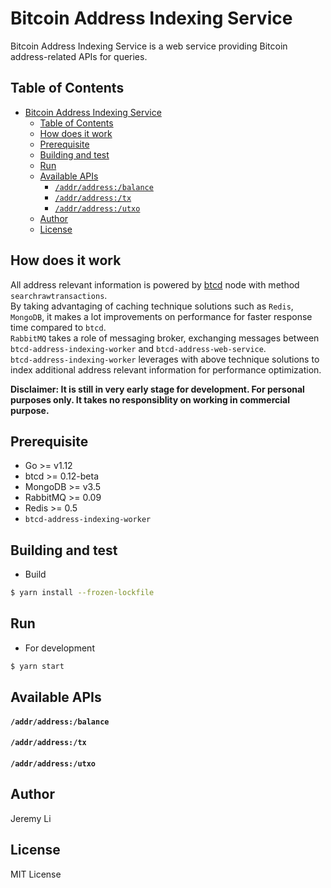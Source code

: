 # Bitcoin Address Indexing Service
Bitcoin Address Indexing Service is a web service providing Bitcoin address-related APIs for queries.

## Table of Contents
- [Bitcoin Address Indexing Service](#bitcoin-address-indexing-service)
  - [Table of Contents](#table-of-contents)
  - [How does it work](#how-does-it-work)
  - [Prerequisite](#prerequisite)
  - [Building and test](#building-and-test)
  - [Run](#run)
  - [Available APIs](#available-apis)
      - [`/addr/address:/balance`](#addraddressbalance)
      - [`/addr/address:/tx`](#addraddresstx)
      - [`/addr/address:/utxo`](#addraddressutxo)
  - [Author](#author)
  - [License](#license)

How does it work
-----
All address relevant information is powered by [btcd](https://github.com/btcsuite/btcd) node with method `searchrawtransactions`.  
By taking advantaging of caching technique solutions such as `Redis`, `MongoDB`, it makes a lot improvements on performance for faster response time compared to `btcd`.  
`RabbitMQ` takes a role of messaging broker, exchanging messages between `btcd-address-indexing-worker` and `btcd-address-web-service`.  
`btcd-address-indexing-worker` leverages with above technique solutions to index additional address relevant information for performance optimization.

**Disclaimer: It is still in very early stage for development. For personal purposes only. It takes no responsiblity on working in commercial purpose.**

Prerequisite
-----
* Go >= v1.12
* btcd >= 0.12-beta
* MongoDB >= v3.5
* RabbitMQ >= 0.09
* Redis >= 0.5
* `btcd-address-indexing-worker`

Building and test
-----

* Build
  
```bash
$ yarn install --frozen-lockfile
```

Run
-----

* For development

```bash
$ yarn start
```

Available APIs
-----

#### `/addr/address:/balance`

#### `/addr/address:/tx`

#### `/addr/address:/utxo`

Author
-----
Jeremy Li

License
-----
MIT License